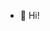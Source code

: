 - 👋 Hi!
<!---
vitorinoaap/vitorinoaap is a ✨ special ✨ repository because its `README.md` (this file) appears on your GitHub profile.
You can click the Preview link to take a look at your changes.
--->
